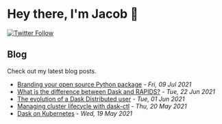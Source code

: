 # Hey there, I'm Jacob 👋
[![Twitter Follow](https://img.shields.io/twitter/follow/_jacobtomlinson?style=social)](https://twitter.com/_jacobtomlinson)

## Blog

Check out my latest blog posts.

- [Branding your open source Python package](https://jacobtomlinson.dev/posts/2021/branding-your-open-source-python-package/) - *Fri, 09 Jul 2021*
- [What is the difference between Dask and RAPIDS?](https://jacobtomlinson.dev/posts/2021/what-is-the-difference-between-dask-and-rapids/) - *Tue, 22 Jun 2021*
- [The evolution of a Dask Distributed user](https://jacobtomlinson.dev/posts/2021/the-evolution-of-a-dask-distributed-user/) - *Tue, 01 Jun 2021*
- [Managing cluster lifecycle with dask-ctl](https://jacobtomlinson.dev/talks/2021-05-20-dask-summit-lightning-talk-lifecycle-with-dask-ctl/) - *Thu, 20 May 2021*
- [Dask on Kubernetes](https://jacobtomlinson.dev/talks/2021-05-19-dask-on-kubernetes/) - *Wed, 19 May 2021*

